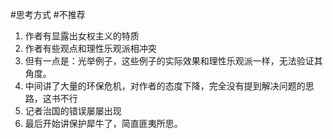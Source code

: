 #思考方式 #不推荐

1. 作者有显露出女权主义的特质
2. 作者有些观点和理性乐观派相冲突
3. 但有一点是：光举例子，这些例子的实际效果和理性乐观派一样，无法验证其角度。
4. 中间讲了大量的环保危机，对作者的态度下降，完全没有提到解决问题的思路，这书不行
5. 记者治国的错误屡屡出现
6. 最后开始讲保护犀牛了，简直匪夷所思。
